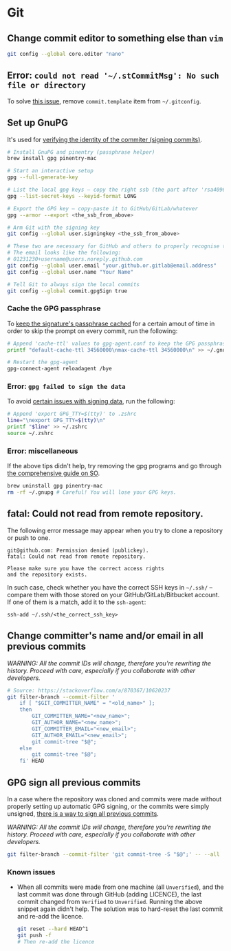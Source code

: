 # Git

## Change commit editor to something else than `vim`

```bash
git config --global core.editor "nano"
```

## Error: `could not read '~/.stCommitMsg': No such file or directory`

To solve [this issue](https://stackoverflow.com/q/41606853/10620237), remove `commit.template` item from `~/.gitconfig`.

## Set up GnuPG

It's used for [verifying the identity of the commiter (signing commits)](https://help.github.com/en/articles/managing-commit-signature-verification).

```bash
# Install GnuPG and pinentry (passphrase helper)
brew install gpg pinentry-mac

# Start an interactive setup
gpg --full-generate-key

# List the local gpg keys – copy the right ssb (the part after 'rsa4096/')
gpg --list-secret-keys --keyid-format LONG

# Export the GPG key – copy-paste it to GitHub/GitLab/whatever
gpg --armor --export <the_ssb_from_above>

# Arm Git with the signing key
git config --global user.signingkey <the_ssb_from_above>

# These two are necessary for GitHub and others to properly recognise the signature
# The email looks like the following:
# 01231230+username@users.noreply.github.com
git config --global user.email "your.github.or.gitlab@email.address"
git config --global user.name "Your Name"

# Tell Git to always sign the local commits
git config --global commit.gpgSign true
```

### Cache the GPG passphrase

To [keep the signature's passphrase cached](https://superuser.com/q/624343) for a certain amout of time in order to skip the prompt on every commit, run the following:

```bash
# Append 'cache-ttl' values to gpg-agent.conf to keep the GPG passphrase cached for 400 days
printf "default-cache-ttl 34560000\nmax-cache-ttl 34560000\n" >> ~/.gnupg/gpg-agent.conf

# Restart the gpg-agent
gpg-connect-agent reloadagent /bye
```

### Error: `gpg failed to sign the data`

To avoid [certain issues with signing data](https://stackoverflow.com/q/41052538/10620237), run the following:

```bash
# Append 'export GPG_TTY=$(tty)' to .zshrc
line="\nexport GPG_TTY=$(tty)\n"
printf "$line" >> ~/.zshrc
source ~/.zshrc
```

### Error: miscellaneous

If the above tips didn't help, try removing the gpg programs and go through [the comprehensive guide on SO](https://stackoverflow.com/a/40066889/10620237).

```bash
brew uninstall gpg pinentry-mac
rm -rf ~/.gnupg # Careful! You will lose your GPG keys.
```

## fatal: Could not read from remote repository.

The following error message may appear when you try to clone a repository or push to one.

```
git@github.com: Permission denied (publickey).
fatal: Could not read from remote repository.

Please make sure you have the correct access rights
and the repository exists.
```

In such case, check whether you have the correct SSH keys in `~/.ssh/` – compare them with those stored on your GitHub/GitLab/Bitbucket account. If one of them is a match, add it to the `ssh-agent`:

```
ssh-add ~/.ssh/<the_correct_ssh_key>
```

## Change committer's name and/or email in all previous commits

_WARNING: All the commit IDs will change, therefore you're rewriting the history. Proceed with care, especially if you collaborate with other developers._

```bash
# Source: https://stackoverflow.com/a/870367/10620237
git filter-branch --commit-filter '
    if [ "$GIT_COMMITTER_NAME" = "<old_name>" ];
    then
        GIT_COMMITTER_NAME="<new_name>";
        GIT_AUTHOR_NAME="<new_name>";
        GIT_COMMITTER_EMAIL="<new_email>";
        GIT_AUTHOR_EMAIL="<new_email>";
        git commit-tree "$@";
    else
        git commit-tree "$@";
    fi' HEAD
```

## GPG sign all previous commits

In a case where the repository was cloned and commits were made without properly setting up automatic GPG signing, or the commits were simply unsigned, [there is a way to sign all previous commits](https://stackoverflow.com/a/41883164/10620237).

_WARNING: All the commit IDs will change, therefore you're rewriting the history. Proceed with care, especially if you collaborate with other developers._

```bash
git filter-branch --commit-filter 'git commit-tree -S "$@";' -- --all
```

### Known issues

- When all commits were made from one machine (all `Unverified`), and the last commit was done through GitHub (adding LICENCE), the last commit changed from `Verified` to `Unverified`. Running the above snippet again didn't help. The solution was to hard-reset the last commit and re-add the licence.

  ```bash
  git reset --hard HEAD^1
  git push -f
  # Then re-add the licence
  ```
